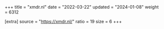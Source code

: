 +++
title = "xmdr.nl"
date = "2022-03-22"
updated = "2024-01-08"
weight = 6312

[extra]
source = "https://xmdr.nl/"
ratio = 19
size = 6
+++
